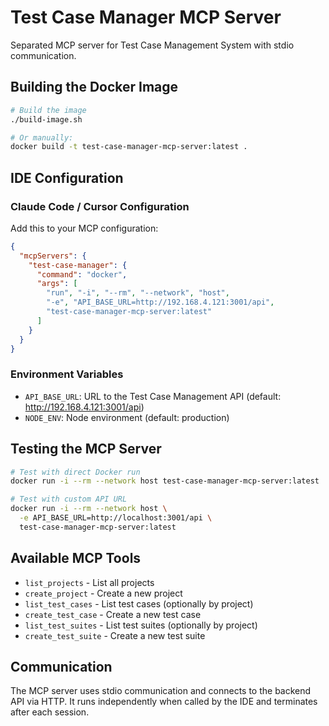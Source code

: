 # Test Case Manager MCP Server

Separated MCP server for Test Case Management System with stdio communication.

## Building the Docker Image

```bash
# Build the image
./build-image.sh

# Or manually:
docker build -t test-case-manager-mcp-server:latest .
```

## IDE Configuration

### Claude Code / Cursor Configuration

Add this to your MCP configuration:

```json
{
  "mcpServers": {
    "test-case-manager": {
      "command": "docker",
      "args": [
        "run", "-i", "--rm", "--network", "host",
        "-e", "API_BASE_URL=http://192.168.4.121:3001/api",
        "test-case-manager-mcp-server:latest"
      ]
    }
  }
}
```

### Environment Variables

- `API_BASE_URL`: URL to the Test Case Management API (default: http://192.168.4.121:3001/api)
- `NODE_ENV`: Node environment (default: production)

## Testing the MCP Server

```bash
# Test with direct Docker run
docker run -i --rm --network host test-case-manager-mcp-server:latest

# Test with custom API URL
docker run -i --rm --network host \
  -e API_BASE_URL=http://localhost:3001/api \
  test-case-manager-mcp-server:latest
```

## Available MCP Tools

- `list_projects` - List all projects
- `create_project` - Create a new project
- `list_test_cases` - List test cases (optionally by project)
- `create_test_case` - Create a new test case
- `list_test_suites` - List test suites (optionally by project)
- `create_test_suite` - Create a new test suite

## Communication

The MCP server uses stdio communication and connects to the backend API via HTTP. It runs independently when called by the IDE and terminates after each session.